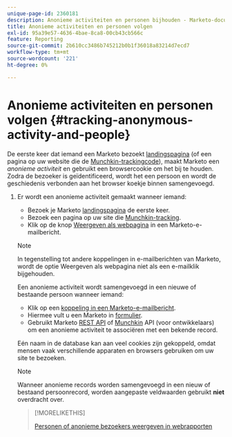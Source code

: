 ```yaml
---
unique-page-id: 2360181
description: Anonieme activiteiten en personen bijhouden - Marketo-documenten - Productdocumentatie
title: Anonieme activiteiten en personen volgen
exl-id: 95a39e57-4636-4bae-8ca8-00cb43cb566c
feature: Reporting
source-git-commit: 2b610cc3486b745212b0b1f36018a83214d7ecd7
workflow-type: tm+mt
source-wordcount: '221'
ht-degree: 0%

---
```


# Anonieme activiteiten en personen volgen {#tracking-anonymous-activity-and-people}

De eerste keer dat iemand een Marketo bezoekt [landingspagina](/help/marketo/product-docs/demand-generation/landing-pages/free-form-landing-pages/create-a-free-form-landing-page.md) (of een pagina op uw website die de [Munchkin-trackingcode](/help/marketo/product-docs/administration/additional-integrations/add-munchkin-tracking-code-to-your-website.md)), maakt Marketo een _anonieme activiteit_ en gebruikt een browsercookie om het bij te houden. Zodra de bezoeker is geïdentificeerd, wordt het een persoon en wordt de geschiedenis verbonden aan het browser koekje binnen samengevoegd.

1. Er wordt een anonieme activiteit gemaakt wanneer iemand:

   * Bezoek je Marketo [landingspagina](/help/marketo/product-docs/demand-generation/landing-pages/free-form-landing-pages/create-a-free-form-landing-page.md) de eerste keer.
   * Bezoek een pagina op uw site die [Munchkin-tracking](/help/marketo/product-docs/administration/additional-integrations/add-munchkin-tracking-code-to-your-website.md).
   * Klik op de knop [Weergeven als webpagina](/help/marketo/product-docs/email-marketing/general/functions-in-the-editor/add-a-view-as-web-page-link-to-an-email.md) in een Marketo-e-mailbericht.

   >[!NOTE]
   >
   >In tegenstelling tot andere koppelingen in e-mailberichten van Marketo, wordt de optie Weergeven als webpagina niet als een e-mailklik bijgehouden.

   Een anonieme activiteit wordt samengevoegd in een nieuwe of bestaande persoon wanneer iemand:

   * Klik op een [koppeling in een Marketo-e-mailbericht](/help/marketo/product-docs/email-marketing/general/using-tokens/add-tokens-to-an-email-link.md).
   * Hiermee vult u een Marketo in [formulier](/help/marketo/product-docs/demand-generation/forms/creating-a-form/create-a-form.md).
   * Gebruikt Marketo [REST API](https://experienceleague.adobe.com/en/docs/marketo-developer/marketo/rest/lead-database/leads) of [Munchkin](https://experienceleague.adobe.com/en/docs/marketo-developer/marketo/javascriptapi/lead-tracking) API (voor ontwikkelaars) om een anonieme activiteit te associëren met een bekende record.

   Eén naam in de database kan aan veel cookies zijn gekoppeld, omdat mensen vaak verschillende apparaten en browsers gebruiken om uw site te bezoeken.

   >[!NOTE]
   >
   >Wanneer anonieme records worden samengevoegd in een nieuw of bestaand persoonrecord, worden aangepaste veldwaarden gebruikt **niet** overdracht over.

   >[!MORELIKETHIS]
   >
   >[Personen of anonieme bezoekers weergeven in webrapporten](/help/marketo/product-docs/reporting/basic-reporting/report-activity/display-people-or-anonymous-visitors-in-web-reports.md)
